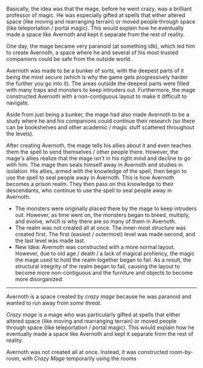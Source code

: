 Basically, the idea was that the mage, before he went crazy, was a brilliant professor of magic. He was especially gifted at spells that either altered space (like moving and rearranging terrain) or moved people through space (like teleportation / portal magic). This would explain how he eventually made a space like Avernoth and kept it separate from the rest of reality.

One day, the mage became very paranoid (at something idk), which led him to create Avernoth, a space where he and several of his most trusted companions could be safe from the outside world.

Avernoth was made to be a bunker of sorts, with the deepest parts of it being the most secure (which is why the game gets progressively harder the further you go into it). The areas outside the deepest parts were filled with many traps and monsters to keep intruders out. Furthermore, the mage constructed Avernoth with a non-contiguous layout to make it difficult to navigate.

Aside from just being a bunker, the mage had also made Avernoth to be a study where he and his companions could continue their research (so there can be bookshelves and other academic / magic stuff scattered throughout the levels).

After creating Avernoth, the mage tells his allies about it and even teaches them the spell to send themselves / other people there. However, the mage's allies realize that the mage isn't in his right mind and decline to go with him. The mage then seals himself away in Avernoth and studies in isolation. His allies, armed with the knowledge of the spell, then begin to use the spell to seal people away in Avernoth. This is how Avernoth becomes a prison realm. They then pass on this knowledge to their descendants, who continue to use the spell to seal people away in Avernoth.

- The monsters were originally placed there by the mage to keep intruders out. However, as time went on, the monsters began to breed, multiply, and evolve, which is why there are so many of them in Avernoth.
- The realm was not created all at once. The inner-most structure was created first. The first (easiest / outermost) level was made second, and the last level was made last.
- New Idea: Avernoth was constructed with a more normal layout. However, due to old age / death / a lack of magical profiency, the magic the mage used to hold the realm together began to fail. As a result, the structural integrity of the realm began to fail, causing the layout to become more non-contiguous and the furniture and objects to become more disorganized.

----

Avernoth is a space created by *crazy mage* because he was paranoid and wanted to run away from *some threat*.

*Crazy mage* is a mage who was particularly gifted at spells that either altered space (like moving and rearranging terrain) or moved people through space (like teleportation / portal magic). This would explain how he eventually made a space like Avernoth and kept it separate from the rest of reality.

Avernoth was not created all at once. Instead, it was constructed room-by-room, with *Crazy Mage* temporarily using the rooms 
